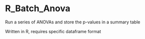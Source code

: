 # R_Batch_Anova
Run a series of ANOVAs and store the p-values in a summary table

Written in R, requires specific dataframe format

